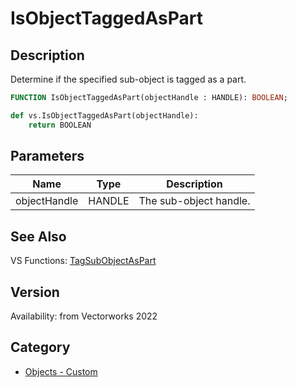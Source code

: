 # IsObjectTaggedAsPart

## Description
Determine if the specified sub-object is tagged as a part.

```pascal
FUNCTION IsObjectTaggedAsPart(objectHandle : HANDLE): BOOLEAN;
```

```python
def vs.IsObjectTaggedAsPart(objectHandle):
    return BOOLEAN
```

## Parameters
|Name|Type|Description|
|---|---|---|
|objectHandle|HANDLE|The sub-object handle.|

## See Also
VS Functions:
[TagSubObjectAsPart](TagSubObjectAsPart.md)

## Version
Availability: from Vectorworks 2022

## Category
* [Objects - Custom](../Categories/Objects%20-%20Custom.md)
